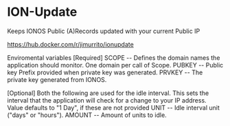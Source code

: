 # ION-Update
Keeps IONOS Public (A)Records updated with your current Public IP

https://hub.docker.com/r/jimurrito/ionupdate

Enviromental variables
  [Required]
  SCOPE -- Defines the domain names the application should monitor. One domain per call of Scope.
  PUBKEY -- Public key Prefix provided when private key was generated.
  PRVKEY -- The private key generated from IONOS.
  
  [Optional]
  Both the following are used for the idle interval. This sets the interval that the application will check for a change to your IP address.
  Value defaults to "1 Day", if these are not provided
  UNIT -- Idle interval unit ("days" or "hours").
  AMOUNT -- Amount of units to idle.
